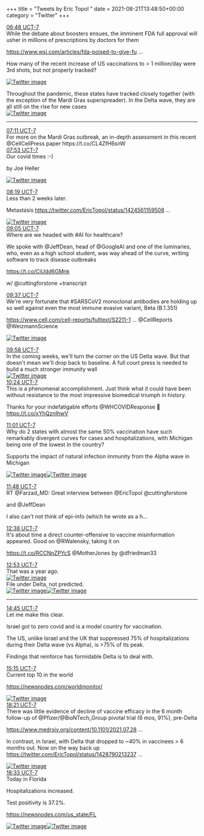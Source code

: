 +++
title = "Tweets by Eric Topol " 
date = 2021-08-21T13:48:50+00:00
category = "Twitter"
+++
<div class="tweet"> 
<div class="profile"> 
<a href="https://twitter.com/erictopol/status/1429078038931664904" target="_blank" rel="noreferer">06:48 UCT-7</a> 
</div> 
<div class="content"> 
While the debate about boosters ensues, the imminent FDA full approval will usher in millions of prescriptions by doctors for them

<a href="https://www.wsj.com/articles/fda-poised-to-give-full-approval-of-pfizer-vaccine-next-week-11629498450?mod=hp_lead_pos1" target="_blank" rel="noreferer">https://www.wsj.com/articles/fda-poised-to-give-fu ...</a> 
 

How many of the recent increase of US vaccinations to &gt; 1 million/day were 3rd shots, but not properly tracked? </div> 
<a href="/twitter/erictopol/images/E9UZIsLVcAIEO52.jpg"  ><img src="/twitter/erictopol/images/E9UZIsLVcAIEO52.jpg" alt="Twitter image" ></img></a></div> 
<div class="thread"> 
<div class="thread-content"> 
Throughout the pandemic, these states have tracked closely together (with the exception of the Mardi Gras superspreader). In the Delta wave, they are all still on the rise for new cases </div> 
<a href="/twitter/erictopol/images/E9UeS-oVUAovpT2.jpg"  ><img src="/twitter/erictopol/images/E9UeS-oVUAovpT2.jpg" alt="Twitter image" ></img></a><hr><div class="profile"> 
<a href="https://twitter.com/erictopol/status/1429083820540661762" target="_blank" rel="noreferer">07:11 UCT-7</a> 
</div> 
<div class="content"> 
For more on the Mardi Gras outbreak, an in-depth  assessment in this recent @CellCellPress paper https://t.co/CL4ZfH6snW</div> 
</div> 
<div class="tweet"> 
<div class="profile"> 
<a href="https://twitter.com/erictopol/status/1429094335325229073" target="_blank" rel="noreferer">07:53 UCT-7</a> 
</div> 
<div class="content"> 
Our covid times :-)

by Joe Heller </div> 
<a href="/twitter/erictopol/images/E9UprkUVUA0XX5T.jpg"  ><img src="/twitter/erictopol/images/E9UprkUVUA0XX5T.jpg" alt="Twitter image" ></img></a></div> 
<div class="tweet"> 
<div class="profile"> 
<a href="https://twitter.com/erictopol/status/1429100848274046977" target="_blank" rel="noreferer">08:19 UCT-7</a> 
</div> 
<div class="content"> 
Less than 2 weeks later.

Metastasis  <a href="https://twitter.com/EricTopol/status/1424561159508619266" target="_blank" rel="noreferer">https://twitter.com/EricTopol/status/1424561159508 ...</a> 
</div> 
<a href="/twitter/erictopol/images/E9Uvl2EUcAsERhQ.jpg"  ><img src="/twitter/erictopol/images/E9Uvl2EUcAsERhQ.jpg" alt="Twitter image" ></img></a></div> 
<div class="tweet"> 
<div class="profile"> 
<a href="https://twitter.com/erictopol/status/1429112412410576901" target="_blank" rel="noreferer">09:05 UCT-7</a> 
</div> 
<div class="content"> 
Where are we headed with #AI for healthcare?

We spoke with @JeffDean, head of @GoogleAI and one of the luminaries, who, even as a high school student, was way ahead of the curve, writing software to track disease outbreaks

https://t.co/CiUdd6GMnk

w/ @cuttingforstone +transcript</div> 
</div> 
<div class="tweet"> 
<div class="profile"> 
<a href="https://twitter.com/erictopol/status/1429120556784181250" target="_blank" rel="noreferer">09:37 UCT-7</a> 
</div> 
<div class="content"> 
We're very fortunate that #SARSCoV2 monoclonal antibodies are holding up so well against even the most immune evasive variant, Beta (B.1.351)

<a href="https://www.cell.com/cell-reports/fulltext/S2211-1247(21)01123-2" target="_blank" rel="noreferer">https://www.cell.com/cell-reports/fulltext/S2211-1 ...</a> 
 @CellReports @WeizmannScience </div> 
<a href="/twitter/erictopol/images/E9VALKsUYAEyZLB.jpg"  ><img src="/twitter/erictopol/images/E9VALKsUYAEyZLB.jpg" alt="Twitter image" ></img></a></div> 
<div class="tweet"> 
<div class="profile"> 
<a href="https://twitter.com/erictopol/status/1429125703878934531" target="_blank" rel="noreferer">09:58 UCT-7</a> 
</div> 
<div class="content"> 
In the coming weeks, we'll turn the corner on the US Delta wave. But that doesn't mean we'll drop back to baseline. A full court press is needed to build a much stronger immunity wall </div> 
<a href="/twitter/erictopol/images/E9VF7YzUYAIcOXZ.jpg"  ><img src="/twitter/erictopol/images/E9VF7YzUYAIcOXZ.jpg" alt="Twitter image" ></img></a></div> 
<div class="tweet"> 
<div class="profile"> 
<a href="https://twitter.com/erictopol/status/1429132405986631680" target="_blank" rel="noreferer">10:24 UCT-7</a> 
</div> 
<div class="content"> 
This is a phenomenal accomplishment. Just think what it could have been without resistance to the most impressive biomedical triumph in history.

Thanks for your indefatigable efforts @WHCOVIDResponse 🙏 https://t.co/xYhQznIhwV</div> 
</div> 
<div class="tweet"> 
<div class="profile"> 
<a href="https://twitter.com/erictopol/status/1429141726266990597" target="_blank" rel="noreferer">11:01 UCT-7</a> 
</div> 
<div class="content"> 
Why do 2 states with almost the same 50% vaccination have such remarkably divergent curves for cases and hospitalizations, with Michigan being one of the lowest in the country?

Supports the impact of natural infection immunity from the Alpha wave in Michigan </div> 
<a href="/twitter/erictopol/images/E9VTcnIVIAErHGO.jpg"  ><img src="/twitter/erictopol/images/E9VTcnIVIAErHGO.jpg" alt="Twitter image" ></img></a><a href="/twitter/erictopol/images/E9VUjXvUUAMhFtV.jpg"  ><img src="/twitter/erictopol/images/E9VUjXvUUAMhFtV.jpg" alt="Twitter image" ></img></a></div> 
<div class="tweet"> 
<div class="profile"> 
<a href="https://twitter.com/erictopol/status/1429153560629968901" target="_blank" rel="noreferer">11:48 UCT-7</a> 
</div> 
<div class="content"> 
RT @Farzad_MD: Great interview between @EricTopol @cuttingforstone

and @JeffDean



I also can't not think of epi-info (which he wrote as a h…</div> 
</div> 
<div class="tweet"> 
<div class="profile"> 
<a href="https://twitter.com/erictopol/status/1429166127834304516" target="_blank" rel="noreferer">12:38 UCT-7</a> 
</div> 
<div class="content"> 
It's about time a direct counter-offensive to vaccine misinformation appeared. Good on @RWalensky, taking it on

 https://t.co/RCCNnZPYcS @MotherJones by @dfriedman33</div> 
</div> 
<div class="tweet"> 
<div class="profile"> 
<a href="https://twitter.com/erictopol/status/1429169884198445057" target="_blank" rel="noreferer">12:53 UCT-7</a> 
</div> 
<div class="content"> 
That was a year ago. </div> 
<a href="/twitter/erictopol/images/E9VuQJcUcAEYKLw.jpg"  ><img src="/twitter/erictopol/images/E9VuQJcUcAEYKLw.jpg" alt="Twitter image" ></img></a></div> 
<div class="thread"> 
<div class="thread-content"> 
File under Delta, not predicted. </div> 
<a href="/twitter/erictopol/images/E9WCn3GVoAEzpvI.jpg"  ><img src="/twitter/erictopol/images/E9WCn3GVoAEzpvI.jpg" alt="Twitter image" ></img></a><a href="/twitter/erictopol/images/E9WDBasVoAIj_hq.jpg"  ><img src="/twitter/erictopol/images/E9WDBasVoAIj_hq.jpg" alt="Twitter image" ></img></a><hr><div class="profile"> 
<a href="https://twitter.com/erictopol/status/1429197894960107520" target="_blank" rel="noreferer">14:45 UCT-7</a> 
</div> 
<div class="content"> 
Let me make this clear.

Israel got to zero covid and is a model country for vaccination.

The US, unlike Israel and the UK that suppressed 75% of hospitalizations during their Delta wave (vs Alpha), is &gt;75% of its peak.

Findings that reinforce has formidable Delta is to deal with.</div> 
</div> 
<div class="tweet"> 
<div class="profile"> 
<a href="https://twitter.com/erictopol/status/1429205485807312896" target="_blank" rel="noreferer">15:15 UCT-7</a> 
</div> 
<div class="content"> 
Current top 10 in the world

<a href="https://newsnodes.com/worldmonitor/" target="_blank" rel="noreferer">https://newsnodes.com/worldmonitor/</a> 
 </div> 
<a href="/twitter/erictopol/images/E9WOvYYVcAcrkJv.jpg"  ><img src="/twitter/erictopol/images/E9WOvYYVcAcrkJv.jpg" alt="Twitter image" ></img></a></div> 
<div class="tweet"> 
<div class="profile"> 
<a href="https://twitter.com/erictopol/status/1429252397029728265" target="_blank" rel="noreferer">18:21 UCT-7</a> 
</div> 
<div class="content"> 
There was little evidence of decline of vaccine efficacy in the 6 month follow-up of @Pfizer/@BioNTech_Group pivotal trial (6 mos, 91%), pre-Delta

<a href="https://www.medrxiv.org/content/10.1101/2021.07.28.21261159v1" target="_blank" rel="noreferer">https://www.medrxiv.org/content/10.1101/2021.07.28 ...</a> 


In contrast, in Israel, with Delta that dropped to ~40% in vaccinees &gt; 6 months out. Now on the way back up  <a href="https://twitter.com/EricTopol/status/1428790213237563393" target="_blank" rel="noreferer">https://twitter.com/EricTopol/status/1428790213237 ...</a> 
</div> 
<a href="/twitter/erictopol/images/E9W5d4sVkAUpTkF.jpg"  ><img src="/twitter/erictopol/images/E9W5d4sVkAUpTkF.jpg" alt="Twitter image" ></img></a></div> 
<div class="tweet"> 
<div class="profile"> 
<a href="https://twitter.com/erictopol/status/1429255460352237577" target="_blank" rel="noreferer">18:33 UCT-7</a> 
</div> 
<div class="content"> 
Today in Florida

Hospitalizations increased.

Test positivity is 37.2%.

<a href="https://newsnodes.com/us_state/FL" target="_blank" rel="noreferer">https://newsnodes.com/us_state/FL</a> 
 </div> 
<a href="/twitter/erictopol/images/E9W8QIJVgAITi9y.jpg"  ><img src="/twitter/erictopol/images/E9W8QIJVgAITi9y.jpg" alt="Twitter image" ></img></a><a href="/twitter/erictopol/images/E9W77qmVcAI6X8Q.jpg"  ><img src="/twitter/erictopol/images/E9W77qmVcAI6X8Q.jpg" alt="Twitter image" ></img></a></div> 



